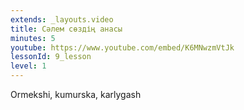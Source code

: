 ```yaml
---
extends: _layouts.video
title: Сәлем сөздің анасы
minutes: 5
youtube: https://www.youtube.com/embed/K6MNwzmVtJk
lessonId: 9_lesson
level: 1
---
```

Ormekshi, kumurska, karlygash
